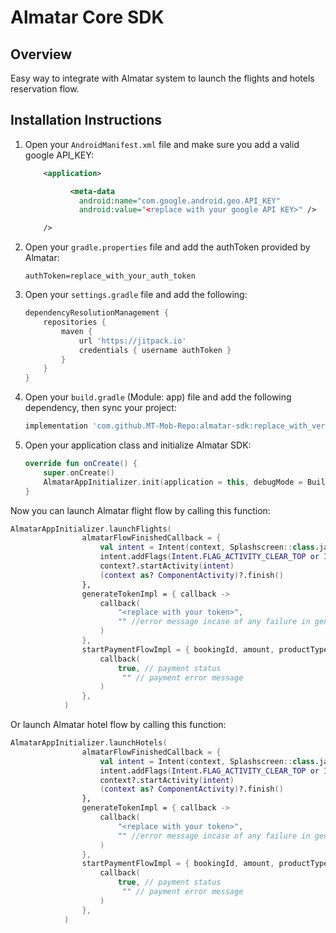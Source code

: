 # Almatar Core SDK

## Overview
Easy way to integrate with Almatar system to launch the flights and hotels reservation flow.

## Installation Instructions

1. Open your `AndroidManifest.xml` file and make sure you add a valid google API_KEY:

    ```xml
        <application>

              <meta-data
                android:name="com.google.android.geo.API_KEY"
                android:value="<replace with your google API KEY>" />

        />
    ```

2. Open your `gradle.properties` file and add the authToken provided by Almatar:

    ```properties
    authToken=replace_with_your_auth_token
    ```

3. Open your `settings.gradle` file and add the following:

    ```groovy
    dependencyResolutionManagement {
        repositories {
            maven {
                url 'https://jitpack.io'
                credentials { username authToken }
            }
        }
    }
    ```

4. Open your `build.gradle` (Module: app) file and add the following dependency, then sync your project:

    ```groovy
    implementation 'com.github.MT-Mob-Repo:almatar-sdk:replace_with_version'
    ```

5. Open your application class and initialize Almatar SDK:

    ```kotlin
    override fun onCreate() {
        super.onCreate()
        AlmatarAppInitializer.init(application = this, debugMode = BuildConfig.DEBUG)
    }
    ```

Now you can launch Almatar flight flow by calling this function:
```kotlin
AlmatarAppInitializer.launchFlights(
                almatarFlowFinishedCallback = {
                    val intent = Intent(context, Splashscreen::class.java)
                    intent.addFlags(Intent.FLAG_ACTIVITY_CLEAR_TOP or Intent.FLAG_ACTIVITY_NEW_TASK)
                    context?.startActivity(intent)
                    (context as? ComponentActivity)?.finish()
                },
                generateTokenImpl = { callback ->
                    callback(
                        "<replace with your token>",
                        "" //error message incase of any failure in generate 
                    )
                },
                startPaymentFlowImpl = { bookingId, amount, productType, callback ->
                    callback(
                        true, // payment status
                         "" // payment error message
                    )
                },
            )
```

Or launch Almatar hotel flow by calling this function:
```kotlin
AlmatarAppInitializer.launchHotels(
                almatarFlowFinishedCallback = {
                    val intent = Intent(context, Splashscreen::class.java)
                    intent.addFlags(Intent.FLAG_ACTIVITY_CLEAR_TOP or Intent.FLAG_ACTIVITY_NEW_TASK)
                    context?.startActivity(intent)
                    (context as? ComponentActivity)?.finish()
                },
                generateTokenImpl = { callback ->
                    callback(
                        "<replace with your token>",
                        "" //error message incase of any failure in generate 
                    )
                },
                startPaymentFlowImpl = { bookingId, amount, productType, callback ->
                    callback(
                        true, // payment status
                         "" // payment error message
                    )
                },
            )
```
